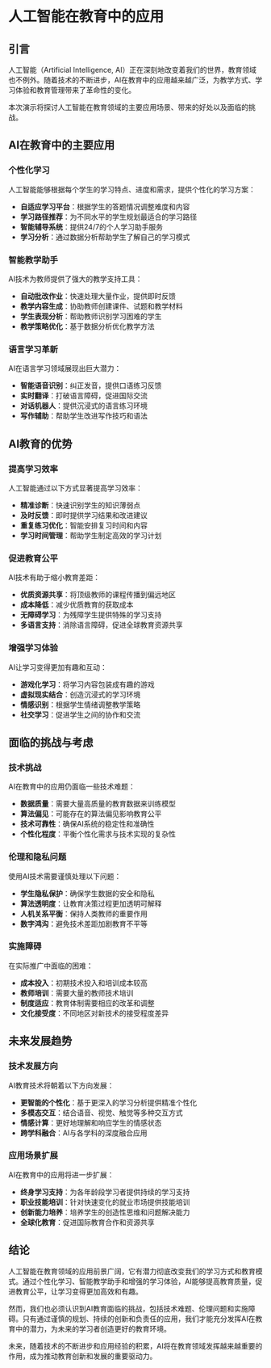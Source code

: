 # 人工智能在教育中的应用

## 引言

人工智能（Artificial Intelligence, AI）正在深刻地改变着我们的世界，教育领域也不例外。随着技术的不断进步，AI在教育中的应用越来越广泛，为教学方式、学习体验和教育管理带来了革命性的变化。

本次演示将探讨人工智能在教育领域的主要应用场景、带来的好处以及面临的挑战。

## AI在教育中的主要应用

### 个性化学习

人工智能能够根据每个学生的学习特点、进度和需求，提供个性化的学习方案：

- **自适应学习平台**：根据学生的答题情况调整难度和内容
- **学习路径推荐**：为不同水平的学生规划最适合的学习路径
- **智能辅导系统**：提供24/7的个人学习助手服务
- **学习分析**：通过数据分析帮助学生了解自己的学习模式

### 智能教学助手

AI技术为教师提供了强大的教学支持工具：

- **自动批改作业**：快速处理大量作业，提供即时反馈
- **教学内容生成**：协助教师创建课件、试题和教学材料
- **学生表现分析**：帮助教师识别学习困难的学生
- **教学策略优化**：基于数据分析优化教学方法

### 语言学习革新

AI在语言学习领域展现出巨大潜力：

- **智能语音识别**：纠正发音，提供口语练习反馈
- **实时翻译**：打破语言障碍，促进国际交流
- **对话机器人**：提供沉浸式的语言练习环境
- **写作辅助**：帮助学生改进写作技巧和语法

## AI教育的优势

### 提高学习效率

人工智能通过以下方式显著提高学习效率：

- **精准诊断**：快速识别学生的知识薄弱点
- **及时反馈**：即时提供学习结果和改进建议
- **重复练习优化**：智能安排复习时间和内容
- **学习时间管理**：帮助学生制定高效的学习计划

### 促进教育公平

AI技术有助于缩小教育差距：

- **优质资源共享**：将顶级教师的课程传播到偏远地区
- **成本降低**：减少优质教育的获取成本
- **无障碍学习**：为残障学生提供特殊的学习支持
- **多语言支持**：消除语言障碍，促进全球教育资源共享

### 增强学习体验

AI让学习变得更加有趣和互动：

- **游戏化学习**：将学习内容包装成有趣的游戏
- **虚拟现实结合**：创造沉浸式的学习环境
- **情感识别**：根据学生情绪调整教学策略
- **社交学习**：促进学生之间的协作和交流

## 面临的挑战与考虑

### 技术挑战

AI在教育中的应用仍面临一些技术难题：

- **数据质量**：需要大量高质量的教育数据来训练模型
- **算法偏见**：可能存在的算法偏见影响教育公平
- **技术可靠性**：确保AI系统的稳定性和准确性
- **个性化程度**：平衡个性化需求与技术实现的复杂性

### 伦理和隐私问题

使用AI技术需要谨慎处理以下问题：

- **学生隐私保护**：确保学生数据的安全和隐私
- **算法透明度**：让教育决策过程更加透明可解释
- **人机关系平衡**：保持人类教师的重要作用
- **数字鸿沟**：避免技术差距加剧教育不平等

### 实施障碍

在实际推广中面临的困难：

- **成本投入**：初期技术投入和培训成本较高
- **教师培训**：需要大量的教师技术培训
- **制度适应**：教育体制需要相应的改革和调整
- **文化接受度**：不同地区对新技术的接受程度差异

## 未来发展趋势

### 技术发展方向

AI教育技术将朝着以下方向发展：

- **更智能的个性化**：基于更深入的学习分析提供精准个性化
- **多模态交互**：结合语音、视觉、触觉等多种交互方式
- **情感计算**：更好地理解和响应学生的情感状态
- **跨学科融合**：AI与各学科的深度融合应用

### 应用场景扩展

AI在教育中的应用将进一步扩展：

- **终身学习支持**：为各年龄段学习者提供持续的学习支持
- **职业技能培训**：针对快速变化的就业市场提供技能培训
- **创新能力培养**：培养学生的创造性思维和问题解决能力
- **全球化教育**：促进国际教育合作和资源共享

## 结论

人工智能在教育领域的应用前景广阔，它有潜力彻底改变我们的学习方式和教育模式。通过个性化学习、智能教学助手和增强的学习体验，AI能够提高教育质量，促进教育公平，让学习变得更加高效和有趣。

然而，我们也必须认识到AI教育面临的挑战，包括技术难题、伦理问题和实施障碍。只有通过谨慎的规划、持续的创新和负责任的应用，我们才能充分发挥AI在教育中的潜力，为未来的学习者创造更好的教育环境。

未来，随着技术的不断进步和应用经验的积累，AI将在教育领域发挥越来越重要的作用，成为推动教育创新和发展的重要驱动力。